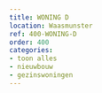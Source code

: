 ```yaml
---
title: WONING D
location: Waasmunster
ref: 400-WONING-D
order: 400
categories:
- toon alles
- nieuwbouw
- gezinswoningen
---
```

